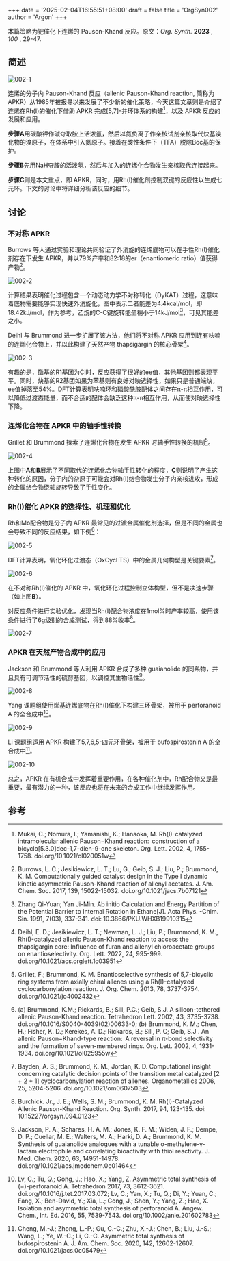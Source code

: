 +++
date = '2025-02-04T16:55:51+08:00'
draft = false
title = 'OrgSyn002'
author = 'Argon'
+++

本篇策略为钯催化下连烯的 Pauson-Khand 反应。原文：*Org. Synth.*  **2023** ,  *100* , 29-47.

<!--more-->

## 简述

![002-1](https://ooo.0x0.ooo/2025/02/04/OGL97S.png)

连烯的分子内 Pauson-Khand 反应（allenic Pauson-Khand reaction, 简称为APKR）从1985年被报导以来发展了不少新的催化策略，今天这篇文章则是介绍了连烯在Rh(Ⅰ)的催化下借助 APKR 完成[5,7]-并环体系的构建[^1]，以及 APKR 反应的发展和应用。

**步骤A**用碳酸钾作碱夺取胺上活泼氢，然后以氮负离子作亲核试剂亲核取代炔基溴化物的溴原子，在体系中引入氮原子。接着在酸性条件下（TFA）脱除Boc基的保护。

**步骤B**先用NaH夺胺的活泼氢，然后与加入的连烯化合物发生亲核取代连接起来。

**步骤C**则是本文重点，即 APKR，同时，用Rh(Ⅰ)催化剂控制双键的反应性以生成七元环。下文的讨论中将详细分析该反应的细节。

## 讨论

### 不对称 APKR

Burrows 等人通过实验和理论共同验证了外消旋的连烯底物可以在手性Rh(Ⅰ)催化剂存在下发生 APKR，并以79%产率和82:18的er（enantiomeric ratio）值获得产物[^2]。

![002-2](https://ooo.0x0.ooo/2025/02/04/OGL8zL.png)

计算结果表明催化过程包含一个动态动力学不对称转化（DyKAT）过程，这意味着底物需要能够实现快速外消旋化，图中表示二者能差为4.4kcal/mol，即18.42kJ/mol，作为参考，乙烷的C-C键旋转能垒稍小于14kJ/mol[^3]，可见其能差之小。

Deihl 与 Brummond 进一步扩展了该方法，他们将不对称 APKR 应用到连有呋喃的连烯化合物上，并以此构建了天然产物 thapsigargin 的核心骨架[^4]。

![002-3](https://ooo.0x0.ooo/2025/02/04/OGEOOp.png)

有趣的是，酯基的R1基团为Cl时，反应获得了很好的ee值，其他基团则都表现平平。同时，炔基的R2基团如果为苯基则有良好对映选择性，如果只是普通端炔，ee值掉落至54%。DFT计算表明呋喃环和磷酸酰胺配体之间存在π-π相互作用，可以降低过渡态能量，而不合适的配体会缺乏这种π-π相互作用，从而使对映选择性下降。

### 连烯化合物在 APKR 中的轴手性转换

Grillet 和 Brummond 探索了连烯化合物在发生 APKR 时轴手性转换的机制[^5]。

![002-4](https://ooo.0x0.ooo/2025/02/04/OGEaNU.png)

上图中**A**和**B**展示了不同取代的连烯化合物轴手性转化的程度，**C**则说明了产生这种转化的原因，分子内的杂原子可能会对Rh(Ⅰ)络合物发生分子内亲核进攻，形成的金属络合物绕轴旋转导致了手性变化。

### Rh(Ⅰ)催化 APKR 的选择性、机理和优化

Rh和Mo配合物是分子内 APKR 最常见的过渡金属催化剂选择，但是不同的金属也会导致不同的反应结果，如下例[^6]：

![002-5](https://ooo.0x0.ooo/2025/02/04/OGEoLY.png)

DFT计算表明，氧化环化过渡态（OxCycl TS）中的金属几何构型是关键要素[^7]。

![002-6](https://ooo.0x0.ooo/2025/02/04/OGEquv.png)

在不对称Rh(Ⅰ)催化的 APKR 中，氧化环化过程控制立体构型，但不是决速步骤（如上图**B**）。

对反应条件进行实验优化，发现当Rh(Ⅰ)配合物浓度在1mol%时产率较高，使用该条件进行了6g级别的合成测试，得到88%收率[^8]。

![002-7](https://ooo.0x0.ooo/2025/02/04/OGEBFq.png)

### APKR 在天然产物合成中的应用

Jackson 和 Brummond 等人利用 APKR 合成了多种 guaianolide 的同系物，并且具有可调节活性的硫醇基团，以调控其生物活性[^9]。

![002-8](https://ooo.0x0.ooo/2025/02/04/OGETPc.png)

Yang 课题组使用烯基连烯底物在Rh(Ⅰ)催化下构建三环骨架，被用于 perforanoid A 的全合成中[^10]。

![002-9](https://ooo.0x0.ooo/2025/02/04/OGEU9r.png)

Li 课题组运用 APKR 构建了5,7,6,5-四元环骨架，被用于 bufospirostenin A 的全合成中[^11]。

![002-10](https://ooo.0x0.ooo/2025/02/04/OGEbUM.png)

总之，APKR 在有机合成中发挥着重要作用，在各种催化剂中，Rh配合物又是最重要，最有潜力的一种，该反应也将在未来的合成工作中继续发挥作用。

## 参考

[^1]: Mukai, C.; Nomura, I.; Yamanishi, K.; Hanaoka, M. Rh(I)-catalyzed intramolecular allenic Pauson−Khand reaction:  construction of a bicyclo[5.3.0]dec-1,7-dien-9-one skeleton. Org. Lett. 2002, 4, 1755-1758. doi.org/10.1021/ol020051w
    
[^2]: Burrows, L. C.; Jesikiewicz, L. T.; Lu, G.; Geib, S. J.; Liu, P.; Brummond, K. M. Computationally guided catalyst design in the Type I dynamic kinetic asymmetric Pauson-Khand reaction of allenyl acetates. J. Am. Chem. Soc. 2017, 139, 15022-15032. doi.org/10.1021/jacs.7b07121
    
[^3]: Zhang Qi-Yuan; Yan Ji-Min. Ab initio Calculation and Energy Partition of the Potential Barrier to Internal Rotation in Ethane[J]. Acta Phys. -Chim. Sin. 1991, 7(03), 337-341. doi: 10.3866/PKU.WHXB19910315
    
[^4]: Deihl, E. D.; Jesikiewicz, L. T.; Newman, L. J.; Liu, P.; Brummond, K. M., Rh(I)-catalyzed allenic Pauson-Khand reaction to access the thapsigargin core: Influence of furan and allenyl chloroacetate groups on enantioselectivity. Org. Lett. 2022, 24, 995-999. doi.org/10.1021/acs.orglett.1c03951
    
[^5]: Grillet, F.; Brummond, K. M. Enantioselective synthesis of 5,7-bicyclic ring systems from axially chiral allenes using a Rh(I)-catalyzed cyclocarbonylation reaction. J. Org. Chem. 2013, 78, 3737-3754. doi.org/10.1021/jo4002432
    
[^6]: (a) Brummond, K.M.; Rickards, B.; Sill, P.C.; Geib, S.J. A silicon-tethered allenic Pauson-Khand reaction. Tetrahedron Lett. 2002, 43, 3735-3738. doi.org/10.1016/S0040-4039(02)00633-0; (b) Brummond, K. M.; Chen, H.; Fisher, K. D.; Kerekes, A. D.; Rickards, B.; Sill, P. C; Geib, S.J . An allenic Pauson−Khand-type reaction:  A reversal in π-bond selectivity and the formation of seven-membered rings. Org. Lett. 2002, 4, 1931-1934. doi.org/10.1021/ol025955w
    
[^7]: Bayden, A. S.; Brummond, K. M.; Jordan, K. D. Computational insight concerning catalytic decision points of the transition metal catalyzed [2 + 2 + 1] cyclocarbonylation reaction of allenes. Organometallics 2006, 25, 5204-5206. doi.org/10.1021/om0607503
    
[^8]: Burchick. Jr., J. E.; Wells, S. M.; Brummond, K. M. Rh(I)-Catalyzed Allenic Pauson-Khand Reaction. Org. Synth. 2017, 94, 123-135. doi: 10.15227/orgsyn.094.0123
    
[^9]: Jackson, P. A.; Schares, H. A. M.; Jones, K. F. M.; Widen, J. F.; Dempe, D. P.; Cuellar, M. E.; Walters, M. A.; Harki, D. A.; Brummond, K. M. Synthesis of guaianolide analogues with a tunable α-methylene-γ-lactam electrophile and correlating bioactivity with thiol reactivity. J. Med. Chem. 2020, 63, 14951-14978. doi.org/10.1021/acs.jmedchem.0c01464
    
[^10]: Lv, C.; Tu, Q.; Gong, J.; Hao, X.; Yang, Z. Asymmetric total synthesis of (−)-perforanoid A. Tetrahedron 2017, 73, 3612-3621. doi.org/10.1016/j.tet.2017.03.072; Lv, C.; Yan, X.; Tu, Q.; Di, Y.; Yuan, C.; Fang, X.; Ben-David, Y.; Xia, L.; Gong, J.; Shen, Y.; Yang, Z.; Hao, X. Isolation and asymmetric total synthesis of perforanoid A. Angew. Chem., Int. Ed. 2016, 55, 7539-7543. doi.org/10.1002/anie.201602783
    
[^11]: Cheng, M.-J.; Zhong, L.-P.; Gu, C.-C.; Zhu, X.-J.; Chen, B.; Liu, J.-S.; Wang, L.; Ye, W.-C.; Li, C.-C. Asymmetric total synthesis of bufospirostenin A. J. Am. Chem. Soc. 2020, 142, 12602-12607. doi.org/10.1021/jacs.0c05479
